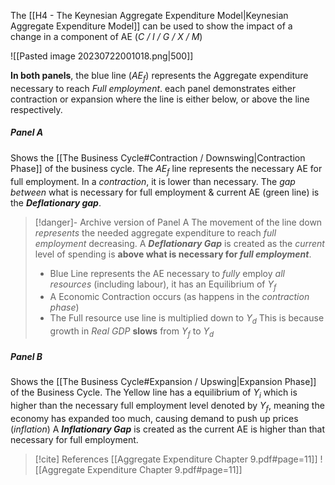 The [[H4 - The Keynesian Aggregate Expenditure Model|Keynesian Aggregate Expenditure Model]] can be used to show the impact of a change in a component of AE (*C / I / G / X / M*)

![[Pasted image 20230722001018.png|500]]

**In both panels**, the blue line ($AE_f$) represents the Aggregate expenditure necessary to reach *Full employment*. each panel demonstrates either contraction or expansion where the line is either below, or above the line respectively.

##### Panel A
Shows the [[The Business Cycle#Contraction / Downswing|Contraction Phase]] of the business cycle.
The $AE_f$ line represents the necessary AE for full employment. In a *contraction*, it is lower than necessary.
The *gap between* what is necessary for full employment & current AE (green line) is the ***Deflationary gap***. 

> [!danger]- Archive version of Panel A
> The movement of the line down *represents* the needed aggregate expenditure to reach *full employment* decreasing.
> A ***Deflationary Gap*** is created as the *current* level of spending is **above what is necessary for *full employment***. 
> 	- Blue Line represents the AE necessary to *fully* employ *all resources* (including labour), it has an Equilibrium of $Y_f$
> 	- A Economic Contraction occurs (as happens in the *contraction phase*) 
> 	- The Full resource use line is multiplied down to $Y_d$
> 	This is because growth in *Real GDP* **slows** from $Y_f$ to $Y_d$ 

##### Panel B
Shows the [[The Business Cycle#Expansion / Upswing|Expansion Phase]] of the Business Cycle.
The Yellow line has a equilibrium of $Y_i$ which is higher than the necessary full employment level denoted by $Y_f$, meaning the economy has expanded too much, causing demand to push up prices (*inflation*)
A ***Inflationary Gap*** is created as the current AE is higher than that necessary for full employment.

>[!cite] References
>[[Aggregate Expenditure Chapter 9.pdf#page=11]]
>![[Aggregate Expenditure Chapter 9.pdf#page=11]]




